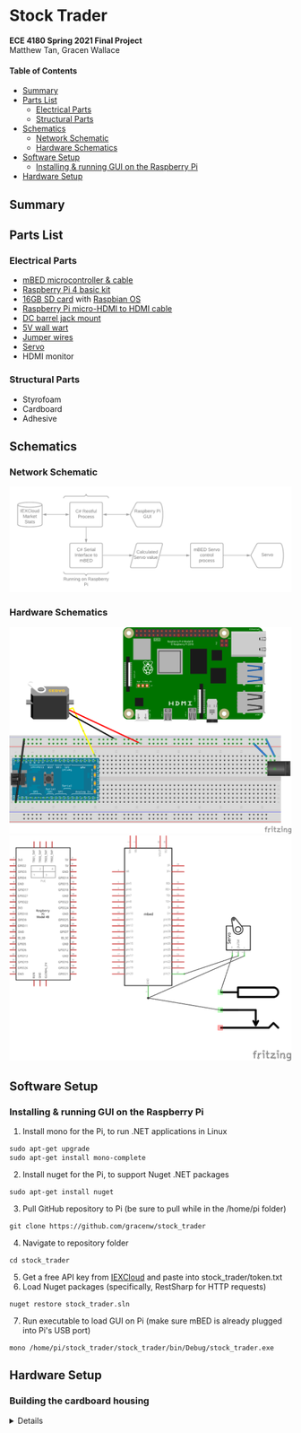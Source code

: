 # Stock Trader
__ECE 4180 Spring 2021 Final Project__  
Matthew Tan, Gracen Wallace  

#### Table of Contents
* [Summary](#summary)
* [Parts List](#parts-list)
  * [Electrical Parts](#electrical-parts)
  * [Structural Parts](#structural-parts)
* [Schematics](#schematics)
  * [Network Schematic](#network-schematic)
  * [Hardware Schematics](#hardware-schematics)
* [Software Setup](#software-setup)
  * [Installing & running GUI on the Raspberry Pi](#installing--running-gui-on-the-raspberry-pi)
* [Hardware Setup](#hardware-setup)

## Summary

## Parts List
### Electrical Parts
* [mBED microcontroller & cable](https://www.sparkfun.com/products/9564)
* [Raspberry Pi 4 basic kit](https://www.canakit.com/raspberry-pi-4-basic-kit.html)
* [16GB SD card](https://www.sparkfun.com/products/15051) with [Raspbian OS](https://www.raspberrypi.org/documentation/installation/noobs.md)
* [Raspberry Pi micro-HDMI to HDMI cable](https://www.adafruit.com/product/4302?gclid=Cj0KCQjw1PSDBhDbARIsAPeTqrd1HVeETRREtpcVv8ZM6UxX5sJTC2wGqX1TRvw2GPZ63em6XvAB6BsaAtaoEALw_wcB)
* [DC barrel jack mount](https://www.sparkfun.com/products/10811) 
* [5V wall wart](https://www.sparkfun.com/products/12889)
* [Jumper wires](https://www.sparkfun.com/products/11026)
* [Servo](https://www.sparkfun.com/products/11884)
* HDMI monitor
### Structural Parts
* Styrofoam
* Cardboard
* Adhesive

## Schematics
### Network Schematic
![network](media/network.png)
### Hardware Schematics
![breadboard](media/stocktrader_bb.png)
![schematic](media/stocktrader_schem.png)

## Software Setup
### Installing & running GUI on the Raspberry Pi  
1. Install mono for the Pi, to run .NET applications in Linux  
```
sudo apt-get upgrade  
sudo apt-get install mono-complete
```
2. Install nuget for the Pi, to support Nuget .NET packages  
```
sudo apt-get install nuget
```
3. Pull GitHub repository to Pi (be sure to pull while in the /home/pi folder)  
```
git clone https://github.com/gracenw/stock_trader
```
4. Navigate to repository folder  
```
cd stock_trader
```
5. Get a free API key from [IEXCloud](https://iexcloud.io/) and paste into stock_trader/token.txt
6. Load Nuget packages (specifically, RestSharp for HTTP requests)  
```
nuget restore stock_trader.sln  
```
7. Run executable to load GUI on Pi (make sure mBED is already plugged into Pi's USB port)
```
mono /home/pi/stock_trader/stock_trader/bin/Debug/stock_trader.exe
```

## Hardware Setup
### Building the cardboard housing
<details>
 
![cardboard box](media/box1.jpg)
<details>

